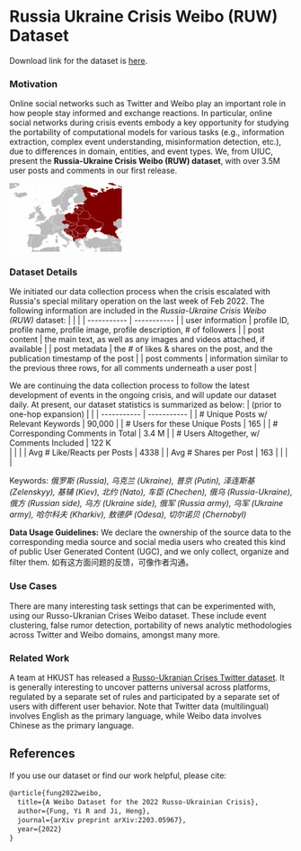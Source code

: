 # Russia Ukraine Crisis Weibo (RUW) Dataset


Download link for the dataset is [here](https://uofi.box.com/s/qn99omy53muyi9a4z72s4qktx3h3gzvz).

### Motivation
Online social networks such as Twitter and Weibo play an important role in how people stay informed and exchange reactions. In particular, online social networks during crisis events embody a key opportunity for studying the portability of computational models for various tasks (e.g., information extraction, complex event understanding, misinformation detection, etc.), due to differences in domain, entities, and event types. We, from UIUC, present the **Russia-Ukraine Crisis Weibo (RUW) dataset**, with over 3.5M user posts and comments in our first release.

<img src="east_europe_map.png" width="200">

### Dataset Details
We initiated our data collection process when the crisis escalated with Russia's special military operation on the last week of Feb 2022. The following information are included in the *Russia-Ukraine Crisis Weibo (RUW)* dataset:
|      |  |
| ----------- | ----------- |
| user information     | profile ID, profile name, profile image, profile description, \# of followers     |
| post content  | the main text, as well as any images and videos attached, if available      |
| post metadata  | the \# of likes \& shares on the post, and the publication timestamp of the post    |
| post comments | information similar to the previous three rows, for all comments underneath a user post      |

We are continuing the data collection process to follow the latest development of events in the ongoing crisis, and will update our dataset daily. At present, our dataset statistics is summarized as below:
| (prior to one-hop expansion) |  |
| ----------- | ----------- |
| # Unique Posts w/ Relevant Keywords | 90,000 |
| # Users for these Unique Posts  | 165 |
| # Corresponding Comments in Total | 3.4 M |
| # Users Altogether, w/ Comments Included | 122 K    
| | |
| Avg # Like/Reacts per Posts | 4338 |
| Avg # Shares per Post | 163 |
| | |

Keywords: *俄罗斯 (Russia), 乌克兰 (Ukraine), 普京 (Putin), 泽连斯基 (Zelenskyy), 基辅 (Kiev), 北约 (Nato), 车臣 (Chechen), 俄乌 (Russia-Ukraine), 俄方 (Russian side), 乌方 (Ukraine side), 俄军 (Russia army), 乌军 (Ukraine army), 哈尔科夫 (Kharkiv), 敖德萨 (Odesa), 切尔诺贝 (Chernobyl)*

**Data Usage Guidelines:** We declare the ownership of the source data to the corresponding media source and social media users who created this kind of public User Generated Content (UGC), and we only collect, organize and filter them. 如有这方面问题的反馈，可像作者沟通。

### Use Cases
There are many interesting task settings that can be experimented with, using our Russo-Ukranian Crises Weibo dataset. These include event clustering, false rumor detection, portability of news analytic methodologies across Twitter and Weibo domains, amongst many more. 

### Related Work
A team at HKUST has released a [Russo-Ukranian Crises Twitter dataset](https://github.com/ehsanulhaq1/russo_ukraine_dataset). It is generally interesting to uncover patterns universal across platforms, regulated by a separate set of rules and participated by a separate set of users with different user behavior. Note that Twitter data (multilingual) involves English as the primary language, while Weibo data involves Chinese as the primary language.

## References
If you use our dataset or find our work helpful, please cite:
```
@article{fung2022weibo,
  title={A Weibo Dataset for the 2022 Russo-Ukrainian Crisis},
  author={Fung, Yi R and Ji, Heng},
  journal={arXiv preprint arXiv:2203.05967},
  year={2022}
}
```
